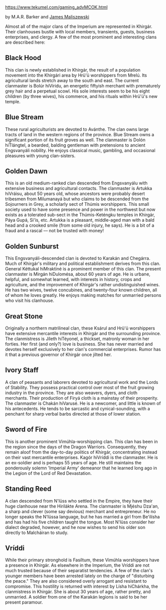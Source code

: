 https://www.tekumel.com/gaming_advMCOK.html

by M.A.R. Barker and [James Maliszewski](mailto:maliszew@interlog.com)

Almost all of the major clans of the Imperium are represented in Khirgár. Their clanhouses bustle with local members, transients, guests, business enterprises, and clergy. A few of the most prominent and interesting clans are described here:

## Black Hood

This clan is newly established in Khirgár, the result of a population movement into the Khirgári area by Hrü'ü worshippers from Mrelú. Its agricultural lands stretch away to the south and east. The current clanmaster is Bolúr hiVíridu, an energetic fiftyish merchant with prematurely grey hair and a perpetual scowl. His sole interests seem to be his eight children (by three wives), his commerce, and his rituals within Hrü'ü's new temple.

## Blue Stream

These rural agriculturists are devoted to Avánthe. The clan owns large tracts of land in the western regions of the province. Blue Stream owns a significant portion of its fruit groves as well. The clanmaster is Dolón hiTlángtel, a bearded, balding gentleman with pretensions to ancient Engsvanyáli nobility. He enjoys classical music, gambling, and occasional pleasures with young clan-sisters.

## Golden Dawn

This is an old medium-ranked clan descended from Engsvanyálu with extensive business and agricultural contacts. The clanmaster is Artukka hiVráisu, about 50 years old, whose ancestors were probably desert tribesmen from Milumanayá but who claims to be descended from the Sojourners in Grey, a scholarly sect of Thúmis worshippers. This small society used to have some presence and power in the northwest but now exists as a tolerated sub-sect in the Thúmis-Keténgku temples in Khirgár, Páya Gupá, Si'ís, etc. Artukka is a pleasant, middle-aged man with a bald head and a crooked smile (from some old injury, he says). He is a bit of a fraud and a rascal –– not be trusted with money!

## Golden Sunburst

This Engsvanyáli-descended clan is devoted to Karakán and Chegárra. Much of Khirgár's military and political establishment derives from this clan. General Kéttukal hiMraktiné is a prominent member of this clan. The present clanmaster is Mirgán hiDulomésa, about 60 years of age. He is urbane, helpful, and somewhat learned, with interests in history, crops and agriculture, and the improvement of Khirgár's rather undistinguished wines. He has two wives, twelve concubines, and twenty-four known children, all of whom he loves greatly. He enjoys making matches for unmarried persons who visit his clanhouse.

## Great Stone

Originally a northern matrilineal clan, these Ksárul and Hrü'ü worshippers have extensive mercantile interests in Khirgár and the surrounding province. The clanmistress is Jíleth hiTéyonel, a thickset, matronly woman in her forties. Her first (and only?) love is business. She has never married and devotes herself exclusively to her clan's commercial enterprises. Rumor has it that a previous governor of Khirgár once jilted her.

## Ivory Staff

A clan of peasants and laborers devoted to agricultural work and the Lords of Stability. They possess practical control over most of the fruit growing industry in the province. They are also weavers, dyers, and cloth merchants. Their production of Firyá cloth is a mainstay of their prosperity. The clanmaster is Chakán hiVarusé. He is a newcomer, and little is known of his antecedents. He tends to be sarcastic and cynical-sounding, with a penchant for sharp verbal barbs directed at those of lower station.

## Sword of Fire

This is another prominent Vimúhla-worshipping clan. This clan has been in the region since the days of the Dragon Warriors. Consequently, they remain aloof from the day-to-day politics of Khirgár, concentrating instead on their vast mercantile enterprises. Kagór hiVríddi is the clanmaster. He is an ex-soldier and is perhaps 55 years of age. He still maintains the ponderously solemn 'Imperial Army' demeanor that he learned long ago in the Legion of the Lord of Red Devastation.

## Standing Reed

A clan descended from N'lüss who settled in the Empire, they have their huge clanhouse near the Hirilákte Arena. The clanmaster is Mjéshu Dza'an, a sharp and clever (some say devious) merchant and entrepreneur. He no longer speaks the N'lüssa language, but he has married a girl from Be'ilísha and has had his five children taught the tongue. Most N'lüss consider her dialect degraded, however, and he now wishes to send his older son directly to Malcháiran to study.

## Vríddi

While their primary stronghold is Fasíltum, these Vimúhla worshippers have a presence in Khirgár. As elsewhere in the Imperium, the Vríddi are not much trusted because of their separatist tendencies. A few of the clan's younger members have been arrested lately on the charge of "disturbing the peace." They are also considered overly arrogant and resistant to compromise. This hostility is returned with interest by Lísha hiChárkha, the clanmistress in Khirgár. She is about 30 years of age, rather pretty, and unmarried. A soldier from one of the Karakán legions is said to be her present paramour.
